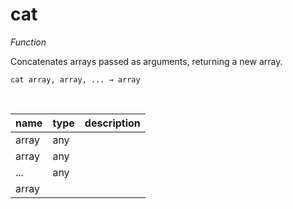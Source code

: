 # cat

_Function_

Concatenates arrays passed as arguments, returning a new array.

<pre><code>cat array, array, ... &rarr; array</code></pre>
<br>

| name | type | description |
|------|------|-------------|
|array|any||
|array|any||
|...|any||
|array|||


